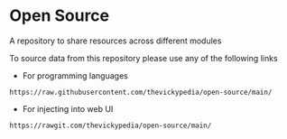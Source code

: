 # Open Source
A repository to share resources across different modules

To source data from this repository please use any of the following links

- For programming languages
```text
https://raw.githubusercontent.com/thevickypedia/open-source/main/
```
- For injecting into web UI
```text
https://rawgit.com/thevickypedia/open-source/main/
```
